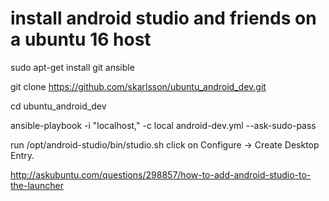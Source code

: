 # install android studio and friends on a ubuntu 16 host

sudo apt-get install git ansible

git clone https://github.com/skarlsson/ubuntu_android_dev.git

cd ubuntu_android_dev

ansible-playbook -i "localhost," -c local android-dev.yml --ask-sudo-pass

run
/opt/android-studio/bin/studio.sh
click on Configure -> Create Desktop Entry.


http://askubuntu.com/questions/298857/how-to-add-android-studio-to-the-launcher

